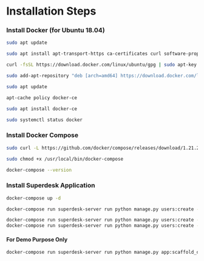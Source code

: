 # Installation Steps

### Install Docker (for Ubuntu 18.04)

```bash
sudo apt update
```

```bash
sudo apt install apt-transport-https ca-certificates curl software-properties-common
```

```bash
curl -fsSL https://download.docker.com/linux/ubuntu/gpg | sudo apt-key add -
```

```bash
sudo add-apt-repository "deb [arch=amd64] https://download.docker.com/linux/ubuntu bionic stable"
```

```bash
sudo apt update
```

```bash
apt-cache policy docker-ce
```

```bash
sudo apt install docker-ce
```

```bash
sudo systemctl status docker
```

### Install Docker Compose

```bash
sudo curl -L https://github.com/docker/compose/releases/download/1.21.2/docker-compose-`uname -s`-`uname -m` -o /usr/local/bin/docker-compose
```

```bash
sudo chmod +x /usr/local/bin/docker-compose
```

```bash
docker-compose --version
```

### Install Superdesk Application

```bash
docker-compose up -d
```

```bash
docker-compose run superdesk-server run python manage.py users:create -u admin -p admin -e admin@localhost --admin
```

```bash
docker-compose run superdesk-server run python manage.py users:create -u dody -p barus -e 'dody@barus.com'
docker-compose run superdesk-server run python manage.py users:create -u christian -p tarigan -e 'christian@tarigan.com'
```

#### For Demo Purpose Only
```bash
docker-compose run superdesk-server run python manage.py app:scaffold_data
```